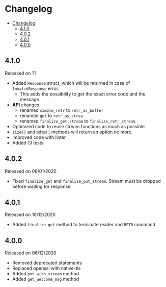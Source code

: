 # Changelog

- [Changelog](#changelog)
  - [4.1.0](#410)
  - [4.0.2](#402)
  - [4.0.1](#401)
  - [4.0.0](#400)

## 4.1.0

Released on ??

- Added `Response` struct, which will be returned in case of `InvalidResponse` error.
  - This adds the possibility to get the exact error code and the message
- **API** changes
  - renamed `simple_retr` to `retr_as_buffer`
  - renamed `get` to `retr_as_strea`
  - renamed `finalize_get_stream` to `finalize_retr_stream`
- Optimized code to reuse stream functions as much as possible
- `size()` and `mdtm()` methods will return an option no more.
- Improved code with linter
- Added CI tests

## 4.0.2

Released on 09/01/2020

- Fixed `finalize_get` and `finalize_put_stream`. Stream must be dropped before waiting for response.

## 4.0.1

Released on 10/12/2020

- Added `finalize_get` method to terminate reader and `RETR` command

## 4.0.0

Released on 06/12/2020

- Removed deprecated statements
- Replaced openssl with native-tls
- Added `put_with_stream` method
- Added `get_welcome_msg` method
